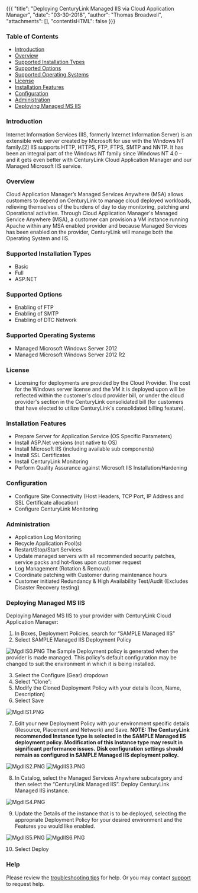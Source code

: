 {{{
  "title": "Deploying CenturyLink Managed IIS via Cloud Application Manager",
  "date": "03-30-2018",
  "author": "Thomas Broadwell",
  "attachments": [],
  "contentIsHTML": false
}}}

### Table of Contents

* [Introduction](#introduction)
* [Overview](#overview)
* [Supported Installation Types](#supported-installation-types)
* [Supported Options](#supported-options)
* [Supported Operating Systems](#supported-operating-systems)
* [License](#license)
* [Installation Features](#installation-features)
* [Configuration](#configuration)
* [Administration](#administration)
* [Deploying Managed MS IIS](#deploying-managed-ms-iis)


### Introduction
Internet Information Services (IIS, formerly Internet Information Server) is an extensible web server created by Microsoft for use with the Windows NT family.[2] IIS supports HTTP, HTTPS, FTP, FTPS, SMTP and NNTP. It has been an integral part of the Windows NT family since Windows NT 4.0 – and it gets even better with CenturyLink Cloud Application Manager and our Managed Microsoft IIS service.

### Overview
Cloud Application Manager’s Managed Services Anywhere (MSA) allows customers to depend on CenturyLink to manage cloud deployed workloads, relieving themselves of the burdens of day to day monitoring, patching and Operational activities.  Through Cloud Application Manager's Managed Service Anywhere (MSA), a customer can provision a VM instance running Apache within any MSA enabled provider and because Managed Services has been enabled on the provider, CenturyLink will manage both the Operating System and IIS.

### Supported Installation Types
*  Basic
*  Full
*  ASP.NET

### Supported Options
*  Enabling of FTP
*  Enabling of SMTP
*  Enabling of DTC Network

### Supported Operating Systems
*	Managed Microsoft Windows Server 2012
*	Managed Microsoft Windows Server 2012 R2

### License
* Licensing for deployments are provided by the Cloud Provider.  The cost for the Windows server license and the VM it is deployed upon will be reflected within the customer's cloud provider bill, or under the cloud provider's section in the CenturyLink consolidated bill (for customers that have elected to utilize CenturyLink's consolidated billing feature).

### Installation Features
* Prepare Server for Application Service (OS Specific Parameters)
* Install ASP.Net versions (not native to OS)
* Install Microsoft IIS (including available sub components)
* Install SSL Certificates
* Install CenturyLink Monitoring
* Perform Quality Assurance against Microsoft IIS Installation/Hardening

### Configuration
* Configure Site Connectivity (Host Headers, TCP Port, IP Address and SSL Certificate allocation)
* Configure CenturyLink Monitoring

### Administration
* Application Log Monitoring
* Recycle Application Pool(s)
* Restart/Stop/Start Services
* Update managed servers with all recommended security patches, service packs and hot-fixes upon customer request
* Log Management (Rotation & Removal)
* Coordinate patching with Customer during maintenance hours
* Customer initiated Redundancy & High Availability Test/Audit (Excludes Disaster Recovery testing)


### Deploying Managed MS IIS

Deploying Managed MS IIS to your provider with CenturyLink Cloud Application Manager:
1. In Boxes, Deployment Policies, search for “SAMPLE Managed IIS”
2. Select SAMPLE Managed IIS Deployment Policy

  ![MgdIIS0.PNG](../../images/cloud-application-manager/MgdIIS0.PNG)
The Sample Deployment policy is generated when the provider is made managed.  This policy's default configuration may be changed to suit the environment in which it is being installed.

3. Select the Configure (Gear) dropdown
4. Select “Clone”:
5. Modify the Cloned Deployment Policy with your details (Icon, Name, Description)
6. Select Save

  ![MgdIIS1.PNG](../../images/cloud-application-manager/MgdIIS1.PNG)

7. Edit your new Deployment Policy with your environment specific details (Resource, Placement and Network) and Save.
**NOTE:  The CenturyLink recommended Instance type is selected in the SAMPLE Managed IIS deployment policy.  Modification of this Instance type may result in significant performance issues.**
**Disk configuration settings should remain as configured in SAMPLE Managed IIS deployment policy.**

  ![MgdIIS2.PNG](../../images/cloud-application-manager/MgdIIS2.PNG) ![MgdIIS3.PNG](../../images/cloud-application-manager/MgdIIS3.PNG)

8. In Catalog, select the Managed Services Anywhere subcategory and then select the “CenturyLink Managed IIS”.  Deploy CenturyLink Managed IIS instance.

  ![MgdIIS4.PNG](../../images/cloud-application-manager/MgdIIS4.PNG)

9. Update the Details of the instance that is to be deployed, selecting the appropriate Deployment Policy for your desired environment and the Features you would like enabled.

  ![MgdIIS5.PNG](../../images/cloud-application-manager/MgdIIS5.PNG)
  ![MgdIIS6.PNG](../../images/cloud-application-manager/MgdIIS6.PNG)

10. Select Deploy



### Help

Please review the [troubleshooting tips](../Troubleshooting/troubleshooting-tips.md) for help. Or you may contact [support](http://managedservices.ctl.io) to request help.
